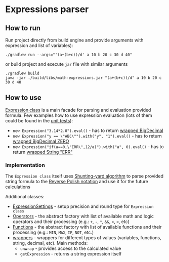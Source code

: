 # Expressions parser

## How to run
Run project directly from build engine and provide arguments with expression and list of variables):
```
./gradlew run --args="'(a+(b+c))/d' a 10 b 20 c 30 d 40"
```

or build project and execute `jar` file with similar arguments
```
./gradlew build
java -jar ./build/libs/math-expressions.jar "(a+(b+c))/d" a 10 b 20 c 30 d 40
```



## How to use
[Expression class](./src/main/java/io/github/ngsandbox/math/expressions/Expression.java) is a main facade for parsing and evaluation provided formula.
Few examples how to use expression evaluation (lots of them could be found in the [unit tests](./src/test/java/io/github/ngsandbox/math/expressions)): 
* `new Expression("3.14*2.0").eval()` - has to return [wrapped BigDecimal](./src/main/java/io/github/ngsandbox/math/expressions/wrappers/WrappedBigDecimal.java)
* `new Expression("y == \"ABC\"").with("y", "1").eval()` - has to return [wrapped BigDecimal ZERO](./src/main/java/io/github/ngsandbox/math/expressions/wrappers/WrappedBigDecimal.java) 
* `new Expression("if(a==0,\"ERR\",12/a)").with("a", 0).eval()` - has to return [wrapped String "ERR"](./src/main/java/io/github/ngsandbox/math/expressions/wrappers/WrappedString.java) 

### Implementation
The `Expression class` itself uses [Shunting-yard algorithm](./src/main/java/io/github/ngsandbox/math/expressions/tokens/ShuntingYardParser.java) to parse provided string formula to 
the [Reverse Polish notation](https://en.wikipedia.org/wiki/Reverse_Polish_notation) and use it for the future calculations 

Additional classes:
* [ExpressionSettings](./src/main/java/io/github/ngsandbox/math/expressions/ExpressionSettings.java) - setup precision and round type for `Expression class`  
* [Operators](./src/main/java/io/github/ngsandbox/math/expressions/operators/Operators.java) - the abstract factory with list of available math and logic operators and their processing (e.g.: `+`, `-`, `*`, `&&`, `>`, `<`, etc)
* [Functions](./src/main/java/io/github/ngsandbox/math/expressions/functions/Functions.java) - the abstract factory with list of available functions and their processing (e.g.: `MIN`, `MAX`, `IF`, `NOT`, etc.)
* [wrappers](./src/main/java/io/github/ngsandbox/math/expressions/wrappers) - wrappers for different types of values (variables, functions, string, decimal, etc). Main methods: 
  * `unwrap` - provides access to the calculated value
  * `getExpression` - returns a string expression itself


